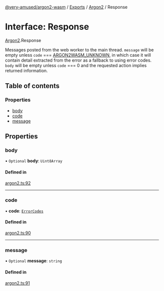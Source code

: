 [@very-amused/argon2-wasm](../README.md) / [Exports](../modules.md) / [Argon2](../modules/Argon2.md) / Response

# Interface: Response

[Argon2](../modules/Argon2.md).Response

Messages posted from the web worker to the main thread.
`message` will be empty unless `code` === [ARGON2WASM_UNKNOWN](../enums/Argon2.ErrorCodes.md#argon2wasm_unknown),
in which case it will contain detail extracted from the error as a fallback to using error codes.
`body` will be empty unless `code` === 0 and the requested action implies returned information.

## Table of contents

### Properties

- [body](Argon2.Response.md#body)
- [code](Argon2.Response.md#code)
- [message](Argon2.Response.md#message)

## Properties

### body

• `Optional` **body**: `Uint8Array`

#### Defined in

[argon2.ts:92](https://github.com/very-amused/argon2-wasm/blob/b5d6815/src/argon2.ts#L92)

___

### code

• **code**: [`ErrorCodes`](../enums/Argon2.ErrorCodes.md)

#### Defined in

[argon2.ts:90](https://github.com/very-amused/argon2-wasm/blob/b5d6815/src/argon2.ts#L90)

___

### message

• `Optional` **message**: `string`

#### Defined in

[argon2.ts:91](https://github.com/very-amused/argon2-wasm/blob/b5d6815/src/argon2.ts#L91)
